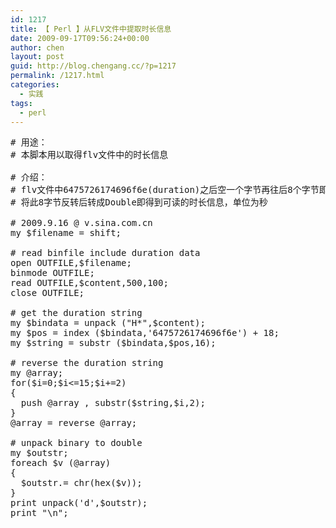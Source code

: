 ```yaml
---
id: 1217
title: 【 Perl 】从FLV文件中提取时长信息
date: 2009-09-17T09:56:24+00:00
author: chen
layout: post
guid: http://blog.chengang.cc/?p=1217
permalink: /1217.html
categories:
  - 实践
tags:
  - perl
---
```

<pre class="brush: perl"># 用途：
# 本脚本用以取得flv文件中的时长信息

# 介绍：
# flv文件中6475726174696f6e(duration)之后空一个字节再往后8个字节即为时长信息
# 将此8字节反转后转成Double即得到可读的时长信息，单位为秒

# 2009.9.16 @ v.sina.com.cn
my $filename = shift;

# read binfile include duration data
open OUTFILE,$filename;
binmode OUTFILE;
read OUTFILE,$content,500,100;
close OUTFILE;

# get the duration string
my $bindata = unpack ("H*",$content);
my $pos = index ($bindata,'6475726174696f6e') + 18;
my $string = substr ($bindata,$pos,16);

# reverse the duration string
my @array;
for($i=0;$i&lt;=15;$i+=2)
{
  push @array , substr($string,$i,2);
}
@array = reverse @array;

# unpack binary to double
my $outstr;
foreach $v (@array)
{
  $outstr.= chr(hex($v));
}
print unpack('d',$outstr);
print "\n";
</pre>